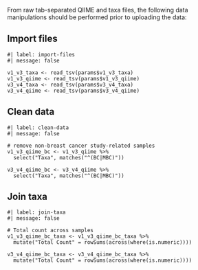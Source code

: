 From raw tab-separated QIIME and taxa files, the following data manipulations should be performed prior to uploading the data:

## Import files

```{r}
#| label: import-files
#| message: false

v1_v3_taxa <- read_tsv(params$v1_v3_taxa)
v1_v3_qiime <- read_tsv(params$v1_v3_qiime)
v3_v4_taxa <- read_tsv(params$v3_v4_taxa)
v3_v4_qiime <- read_tsv(params$v3_v4_qiime)

```

## Clean data

```{r}
#| label: clean-data
#| message: false

# remove non-breast cancer study-related samples
v1_v3_qiime_bc <- v1_v3_qiime %>%
  select("Taxa", matches("^(BC|MBC)"))

v3_v4_qiime_bc <- v3_v4_qiime %>%
  select("Taxa", matches("^(BC|MBC)"))
```

## Join taxa

```{r}
#| label: join-taxa
#| message: false

# Total count across samples
v1_v3_qiime_bc_taxa <- v1_v3_qiime_bc_taxa %>%
  mutate("Total Count" = rowSums(across(where(is.numeric))))

v3_v4_qiime_bc_taxa <- v3_v4_qiime_bc_taxa %>%
  mutate("Total Count" = rowSums(across(where(is.numeric))))
```
